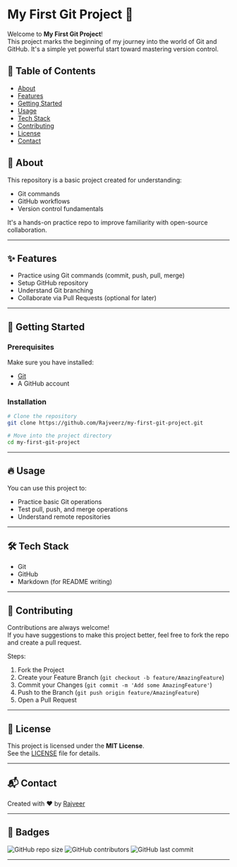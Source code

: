 # My First Git Project 🚀

Welcome to **My First Git Project**!  
This project marks the beginning of my journey into the world of Git and GitHub. It's a simple yet powerful start toward mastering version control.

## 📜 Table of Contents
- [About](#about)
- [Features](#features)
- [Getting Started](#getting-started)
- [Usage](#usage)
- [Tech Stack](#tech-stack)
- [Contributing](#contributing)
- [License](#license)
- [Contact](#contact)

## 📖 About

This repository is a basic project created for understanding:
- Git commands
- GitHub workflows
- Version control fundamentals

It's a hands-on practice repo to improve familiarity with open-source collaboration.

---

## ✨ Features
- Practice using Git commands (commit, push, pull, merge)
- Setup GitHub repository
- Understand Git branching
- Collaborate via Pull Requests (optional for later)

---

## 🚀 Getting Started

### Prerequisites
Make sure you have installed:
- [Git](https://git-scm.com/)
- A GitHub account

### Installation
```bash
# Clone the repository
git clone https://github.com/Rajveerz/my-first-git-project.git

# Move into the project directory
cd my-first-git-project
```

---

## 🔥 Usage
You can use this project to:
- Practice basic Git operations
- Test pull, push, and merge operations
- Understand remote repositories

---

## 🛠️ Tech Stack
- Git
- GitHub
- Markdown (for README writing)

---

## 🤝 Contributing

Contributions are always welcome!  
If you have suggestions to make this project better, feel free to fork the repo and create a pull request.

Steps:
1. Fork the Project
2. Create your Feature Branch (`git checkout -b feature/AmazingFeature`)
3. Commit your Changes (`git commit -m 'Add some AmazingFeature'`)
4. Push to the Branch (`git push origin feature/AmazingFeature`)
5. Open a Pull Request

---

## 📝 License

This project is licensed under the **MIT License**.  
See the [LICENSE](LICENSE) file for details.

---

## 📬 Contact

Created with ❤️ by [Rajveer](https://github.com/Rajveerz)

---

## 🌟 Badges

![GitHub repo size](https://img.shields.io/github/repo-size/Rajveerz/my-first-git-project)
![GitHub contributors](https://img.shields.io/github/contributors/Rajveerz/my-first-git-project)
![GitHub last commit](https://img.shields.io/github/last-commit/Rajveerz/my-first-git-project)

---

